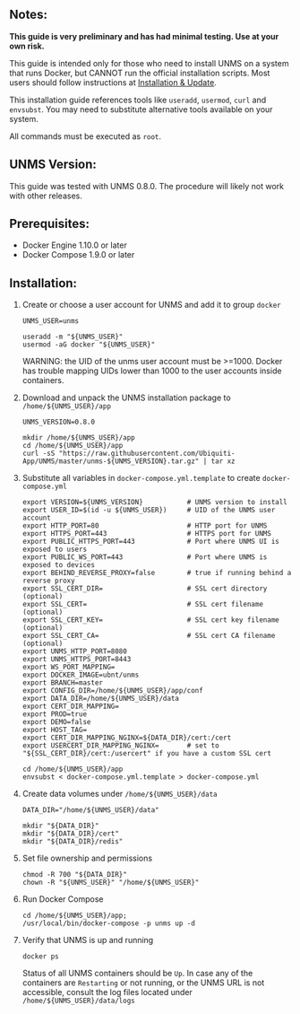 ## Notes:

**This guide is very preliminary and has had minimal testing. Use at your own risk.**

This guide is intended only for those who need to install UNMS on a system that runs Docker, but CANNOT run the official installation scripts. Most users should follow instructions at [Installation & Update](../Installation-&-Update).

This installation guide references tools like `useradd`, `usermod`, `curl` and `envsubst`. You may need to substitute alternative tools available on your system.

All commands must be executed as `root`.

## UNMS Version:
This guide was tested with UNMS 0.8.0. The procedure will likely not work with other releases.

## Prerequisites:
- Docker Engine 1.10.0 or later
- Docker Compose 1.9.0 or later

## Installation:

1) Create or choose a user account for UNMS and add it to group `docker`
    ```
    UNMS_USER=unms

    useradd -m "${UNMS_USER}"
    usermod -aG docker "${UNMS_USER}"
    ```
    WARNING: the UID of the unms user account must be >=1000. Docker has trouble mapping UIDs lower than 1000 to the user accounts inside containers.

0) Download and unpack the UNMS installation package to `/home/${UNMS_USER}/app`
    ```
    UNMS_VERSION=0.8.0

    mkdir /home/${UNMS_USER}/app
    cd /home/${UNMS_USER}/app
    curl -sS "https://raw.githubusercontent.com/Ubiquiti-App/UNMS/master/unms-${UNMS_VERSION}.tar.gz" | tar xz
    ```

0) Substitute all variables in `docker-compose.yml.template` to create `docker-compose.yml`
    ```
    export VERSION=${UNMS_VERSION}           # UNMS version to install
    export USER_ID=$(id -u ${UNMS_USER})     # UID of the UNMS user account
    export HTTP_PORT=80                      # HTTP port for UNMS
    export HTTPS_PORT=443                    # HTTPS port for UNMS
    export PUBLIC_HTTPS_PORT=443             # Port where UNMS UI is exposed to users
    export PUBLIC_WS_PORT=443                # Port where UNMS is exposed to devices
    export BEHIND_REVERSE_PROXY=false        # true if running behind a reverse proxy
    export SSL_CERT_DIR=                     # SSL cert directory (optional)
    export SSL_CERT=                         # SSL cert filename (optional)
    export SSL_CERT_KEY=                     # SSL cert key filename (optional)
    export SSL_CERT_CA=                      # SSL cert CA filename (optional)
    export UNMS_HTTP_PORT=8080
    export UNMS_HTTPS_PORT=8443
    export WS_PORT_MAPPING=
    export DOCKER_IMAGE=ubnt/unms
    export BRANCH=master
    export CONFIG_DIR=/home/${UNMS_USER}/app/conf
    export DATA_DIR=/home/${UNMS_USER}/data
    export CERT_DIR_MAPPING=
    export PROD=true
    export DEMO=false
    export HOST_TAG=
    export CERT_DIR_MAPPING_NGINX=${DATA_DIR}/cert:/cert
    export USERCERT_DIR_MAPPING_NGINX=       # set to "${SSL_CERT_DIR}/cert:/usercert" if you have a custom SSL cert

    cd /home/${UNMS_USER}/app 
    envsubst < docker-compose.yml.template > docker-compose.yml
    ```

0) Create data volumes under `/home/${UNMS_USER}/data`
    ```
    DATA_DIR="/home/${UNMS_USER}/data"

    mkdir "${DATA_DIR}"
    mkdir "${DATA_DIR}/cert"
    mkdir "${DATA_DIR}/redis"
    ````

0) Set file ownership and permissions
    ```
    chmod -R 700 "${DATA_DIR}"
    chown -R "${UNMS_USER}" "/home/${UNMS_USER}"
    ```

0) Run Docker Compose
    ```
    cd /home/${UNMS_USER}/app;
    /usr/local/bin/docker-compose -p unms up -d
    ```

0) Verify that UNMS is up and running
    ```
    docker ps
    ```
    Status of all UNMS containers should be `Up`. In case any of the containers are `Restarting` or not running, or the UNMS URL is not accessible, consult the log files located under `/home/${UNMS_USER}/data/logs`
